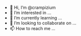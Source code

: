- 👋 Hi, I’m @crampizium
- 👀 I’m interested in ...
- 🌱 I’m currently learning ...
- 💞️ I’m looking to collaborate on ...
- 📫 How to reach me ...

<!---
crampizium/crampizium is a ✨ special ✨ repository because its `README.md` (this file) appears on your GitHub profile.
You can click the Preview link to take a look at your changes.
--->
